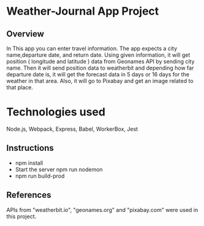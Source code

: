 # Weather-Journal App Project

## Overview

In This app you can enter travel information. The app expects a city name,departure date, and return date. Using given information, it will get position ( longitude and latitude ) data from Geonames API by sending city name. Then it will send position data to weatherbit and depending how far departure date is, it will get the forecast data in 5 days or 16 days for the weather in that area. Also, it will go to Pixabay and get an image related to that place.

# Technologies used

Node.js,
Webpack,
Express,
Babel,
WorkerBox,
Jest

## Instructions

-  npm install
-  Start the server npm run nodemon
-  npm run build-prod

## References

APIs from "weatherbit.io", "geonames.org" and "pixabay.com" were used in this project.
